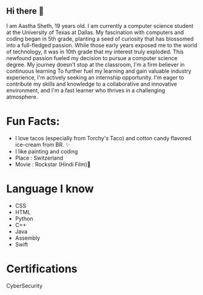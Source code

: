 ## Hi there 👋


I am Aastha Sheth, 19 years old. I am currently a computer science student at the University of Texas at Dallas. My fascination with computers and coding began in 5th grade, planting a seed of curiosity that has blossomed into a full-fledged passion. While those early years exposed me to the world of technology, it was in 10th grade that my interest truly exploded. This newfound passion fueled my decision to pursue a computer science degree. My journey doesn't stop at the classroom, I'm a firm believer in continuous learning
To further fuel my learning and gain valuable industry experience, I'm actively seeking an internship opportunity. I'm eager to contribute my skills and knowledge to a collaborative and innovative environment, and I'm a fast learner who thrives in a challenging atmosphere.

# Fun Facts:
- I love tacos (especially from Torchy's Taco) and cotton candy flavored ice-cream from BR. ✨
- I like painting and coding
- Place : Switzerland 
- Movie : Rockstar (Hindi Film)🎸 


# Language I know
- CSS
- HTML
- Python
- C++
- Java
- Assembly
- Swift

# Certifications
CyberSecurity

<!--
**aasthas23/aasthas23** is a ✨ _special_ ✨ repository because its `README.md` (this file) appears on your GitHub profile.

Here are some ideas to get you started:

- 🔭 I’m currently working on ...
- 🌱 I’m currently learning ...
- 👯 I’m looking to collaborate on ...
- 🤔 I’m looking for help with ...
- 💬 Ask me about ...
- 📫 How to reach me: ...
- 😄 Pronouns: ...
- ⚡ Fun fact: ...
-->
